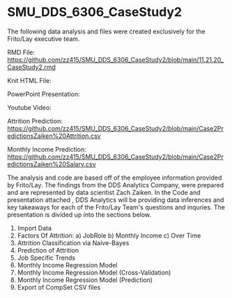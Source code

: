 # SMU_DDS_6306_CaseStudy2

The following data analysis and files were created exclusively for the Frito/Lay executive team.

RMD File: https://github.com/zz415/SMU_DDS_6306_CaseStudy2/blob/main/11.21.20_CaseStudy2.rmd

Knit HTML File: 

PowerPoint Presentation: 

Youtube Video: 

Attrition Prediction: https://github.com/zz415/SMU_DDS_6306_CaseStudy2/blob/main/Case2PredictionsZaiken%20Attrition.csv

Monthly Income Prediction: https://github.com/zz415/SMU_DDS_6306_CaseStudy2/blob/main/Case2PredictionsZaiken%20Salary.csv

The analysis and code are based off of the  employee information provided by Frito/Lay. The findings from the DDS Analytics Company, were prepared and are represented by data scientist Zach Zaiken.  In the Code and presentation attached , DDS Analytics will be providing data inferences and key takeaways for each of the Frito/Lay Team's questions and inquries. The presentation is divided up into the sections below.

1. Import Data
2. Factors Of Attrition:
    a) JobRole
    b) Monthly Income
    c) Over Time
3. Attrition Classification via Naive-Bayes
4. Prediction of Attrition
5. Job Specific Trends
6. Monthly Income Regression Model
7. Monthly Income Regression Model (Cross-Validation)
8. Monthly Income Regression Model (Prediction)
9. Export of CompSet CSV files

